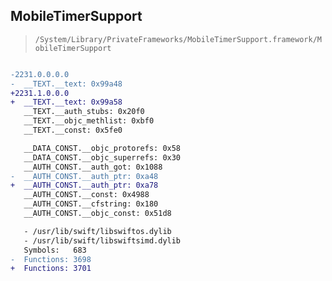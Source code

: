 ## MobileTimerSupport

> `/System/Library/PrivateFrameworks/MobileTimerSupport.framework/MobileTimerSupport`

```diff

-2231.0.0.0.0
-  __TEXT.__text: 0x99a48
+2231.1.0.0.0
+  __TEXT.__text: 0x99a58
   __TEXT.__auth_stubs: 0x20f0
   __TEXT.__objc_methlist: 0xbf0
   __TEXT.__const: 0x5fe0

   __DATA_CONST.__objc_protorefs: 0x58
   __DATA_CONST.__objc_superrefs: 0x30
   __AUTH_CONST.__auth_got: 0x1088
-  __AUTH_CONST.__auth_ptr: 0xa48
+  __AUTH_CONST.__auth_ptr: 0xa78
   __AUTH_CONST.__const: 0x4988
   __AUTH_CONST.__cfstring: 0x180
   __AUTH_CONST.__objc_const: 0x51d8

   - /usr/lib/swift/libswiftos.dylib
   - /usr/lib/swift/libswiftsimd.dylib
   Symbols:   683
-  Functions: 3698
+  Functions: 3701
 

```
